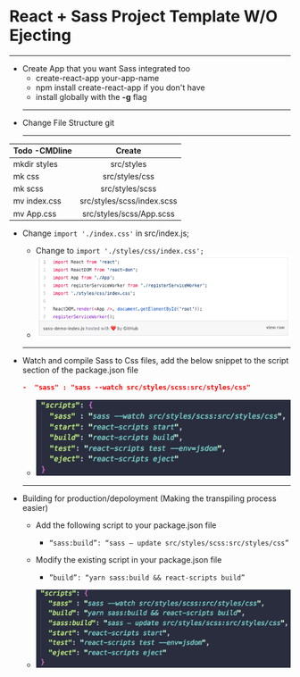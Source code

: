 # React + Sass Project Template W/O Ejecting 
-------------------------------

- Create App that you want Sass integrated too 
  - create-react-app your-app-name
  - npm install create-react-app if you don't have
  - install globally with the **-g** flag
  ______________________________ 
- Change File Structure git
  ______________________________ 
|  Todo -CMDline | Create | 
| ------------- |:-------------:| 
| mkdir styles | src/styles |
| mk css | src/styles/css |  
| mk scss | src/styles/scss |   
|mv index.css | src/styles/scss/index.scss | 
|mv App.css | src/styles/scss/App.scss |



- Change `import './index.css'` in src/index.js;
  - Change to `import './styles/css/index.css';`
  - ![Change Import Parth](./md-images/import.png "Change Import Parth")
  ______________________________
- Watch and compile Sass to Css files, add the below snippet to the script section of the package.json file
 
  ```json 
  -  "sass" : "sass --watch src/styles/scss:src/styles/css" 
  ```
  - ![Image of script location in package.json](./md-images/scripts.png "Image of script location in package.json")
  ______________________________
- Building for production/depoloyment (Making the transpiling process easier)
  - Add the following script to your package.json file
    - `“sass:build”: “sass — update src/styles/scss:src/styles/css”`
  - Modify the existing script in your package.json file
    - `”build”: “yarn sass:build && react-scripts build”` 
    
  - ![sass scripts in package.json](./md-images/sass-scripts.png "sass scripts in package.json")
 